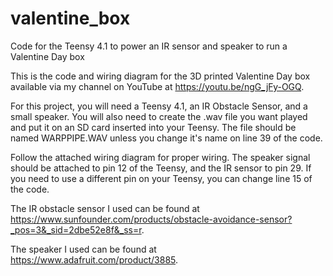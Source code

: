 # valentine_box
Code for the Teensy 4.1 to power an IR sensor and speaker to run a Valentine Day box

This is the code and wiring diagram for the 3D printed Valentine Day box available via my channel on YouTube at https://youtu.be/ngG_jFy-OGQ.

For this project, you will need a Teensy 4.1, an IR Obstacle Sensor, and a small speaker. You will also need to create the .wav file you want played and put it on an SD card inserted into your Teensy. The file should be named WARPPIPE.WAV unless you change it's name on line 39 of the code. 

Follow the attached wiring diagram for proper wiring. The speaker signal should be attached to pin 12 of the Teensy, and the IR sensor to pin 29. If you need to use a different pin on your Teensy, you can change line 15 of the code.

The IR obstacle sensor I used can be found at https://www.sunfounder.com/products/obstacle-avoidance-sensor?_pos=3&_sid=2dbe52e8f&_ss=r.

The speaker I used can be found at https://www.adafruit.com/product/3885.

